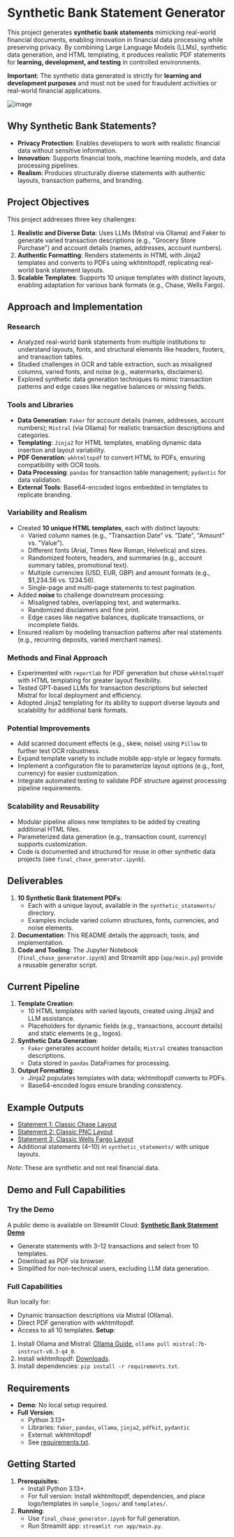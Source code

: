 # Synthetic Bank Statement Generator

This project generates **synthetic bank statements** mimicking real-world financial documents, enabling innovation in financial data processing while preserving privacy. By combining Large Language Models (LLMs), synthetic data generation, and HTML templating, it produces realistic PDF statements for **learning, development, and testing** in controlled environments.

**Important**: The synthetic data generated is strictly for **learning and development purposes** and must not be used for fraudulent activities or real-world financial applications.

![image](https://github.com/user-attachments/assets/21b75450-4d19-4c1e-a3a2-503a25b47d42)


## Why Synthetic Bank Statements?
- **Privacy Protection**: Enables developers to work with realistic financial data without sensitive information.
- **Innovation**: Supports financial tools, machine learning models, and data processing pipelines.
- **Realism**: Produces structurally diverse statements with authentic layouts, transaction patterns, and branding.

## Project Objectives
This project addresses three key challenges:
1. **Realistic and Diverse Data**: Uses LLMs (Mistral via Ollama) and Faker to generate varied transaction descriptions (e.g., "Grocery Store Purchase") and account details (names, addresses, account numbers).
2. **Authentic Formatting**: Renders statements in HTML with Jinja2 templates and converts to PDFs using wkhtmltopdf, replicating real-world bank statement layouts.
3. **Scalable Templates**: Supports 10 unique templates with distinct layouts, enabling adaptation for various bank formats (e.g., Chase, Wells Fargo).

## Approach and Implementation
### Research
- Analyzed real-world bank statements from multiple institutions to understand layouts, fonts, and structural elements like headers, footers, and transaction tables.
- Studied challenges in OCR and table extraction, such as misaligned columns, varied fonts, and noise (e.g., watermarks, disclaimers).
- Explored synthetic data generation techniques to mimic transaction patterns and edge cases like negative balances or missing fields.

### Tools and Libraries
- **Data Generation**: `Faker` for account details (names, addresses, account numbers); `Mistral` (via Ollama) for realistic transaction descriptions and categories.
- **Templating**: `Jinja2` for HTML templates, enabling dynamic data insertion and layout variability.
- **PDF Generation**: `wkhtmltopdf` to convert HTML to PDFs, ensuring compatibility with OCR tools.
- **Data Processing**: `pandas` for transaction table management; `pydantic` for data validation.
- **External Tools**: Base64-encoded logos embedded in templates to replicate branding.

### Variability and Realism
- Created **10 unique HTML templates**, each with distinct layouts:
  - Varied column names (e.g., "Transaction Date" vs. "Date", "Amount" vs. "Value").
  - Different fonts (Arial, Times New Roman, Helvetica) and sizes.
  - Randomized footers, headers, and summaries (e.g., account summary tables, promotional text).
  - Multiple currencies (USD, EUR, GBP) and amount formats (e.g., $1,234.56 vs. 1234.56).
  - Single-page and multi-page statements to test pagination.
- Added **noise** to challenge downstream processing:
  - Misaligned tables, overlapping text, and watermarks.
  - Randomized disclaimers and fine print.
  - Edge cases like negative balances, duplicate transactions, or incomplete fields.
- Ensured realism by modeling transaction patterns after real statements (e.g., recurring deposits, varied merchant names).

### Methods and Final Approach
- Experimented with `reportlab` for PDF generation but chose `wkhtmltopdf` with HTML templating for greater layout flexibility.
- Tested GPT-based LLMs for transaction descriptions but selected Mistral for local deployment and efficiency.
- Adopted Jinja2 templating for its ability to support diverse layouts and scalability for additional bank formats.

### Potential Improvements
- Add scanned document effects (e.g., skew, noise) using `Pillow` to further test OCR robustness.
- Expand template variety to include mobile app-style or legacy formats.
- Implement a configuration file to parameterize layout options (e.g., font, currency) for easier customization.
- Integrate automated testing to validate PDF structure against processing pipeline requirements.

### Scalability and Reusability
- Modular pipeline allows new templates to be added by creating additional HTML files.
- Parameterized data generation (e.g., transaction count, currency) supports customization.
- Code is documented and structured for reuse in other synthetic data projects (see `final_chase_generator.ipynb`).

## Deliverables
1. **10 Synthetic Bank Statement PDFs**:
   - Each with a unique layout, available in the `synthetic_statements/` directory.
   - Examples include varied column structures, fonts, currencies, and noise elements.
2. **Documentation**: This README details the approach, tools, and implementation.
3. **Code and Tooling**: The Jupyter Notebook (`final_chase_generator.ipynb`) and Streamlit app (`app/main.py`) provide a reusable generator script.

## Current Pipeline
1. **Template Creation**:
   - 10 HTML templates with varied layouts, created using Jinja2 and LLM assistance.
   - Placeholders for dynamic fields (e.g., transactions, account details) and static elements (e.g., logos).
2. **Synthetic Data Generation**:
   - `Faker` generates account holder details; `Mistral` creates transaction descriptions.
   - Data stored in `pandas` DataFrames for processing.
3. **Output Formatting**:
   - Jinja2 populates templates with data; wkhtmltopdf converts to PDFs.
   - Base64-encoded logos ensure branding consistency.

## Example Outputs
- [Statement 1: Classic Chase Layout](https://github.com/ch4444rlie/SyntheticBank/blob/master/synthetic_statements/bank_statement_BROWN-JONES_chase_chase_mail_style.pdf)
- [Statement 2: Classic PNC Layout](https://github.com/ch4444rlie/SyntheticBank/blob/master/synthetic_statements/bank_statement_BROWN-JONES_pnc_pnc_main.pdf)
- [Statement 3: Classic Wells Fargo Layout](https://github.com/ch4444rlie/SyntheticBank/blob/master/synthetic_statements/bank_statement_BROWN-JONES_wellsfargo_wells_fargo_classic.pdf)
- Additional statements (4–10) in `synthetic_statements/` with unique layouts.

*Note*: These are synthetic and not real financial data.

## Demo and Full Capabilities
### Try the Demo
A public demo is available on Streamlit Cloud: [**Synthetic Bank Statement Demo**](https://syntheticbank-jcemrxxikd4pgxqdkwf46j.streamlit.app/)
- Generate statements with 3–12 transactions and select from 10 templates.
- Download as PDF via browser.
- Simplified for non-technical users, excluding LLM data generation.

### Full Capabilities
Run locally for:
- Dynamic transaction descriptions via Mistral (Ollama).
- Direct PDF generation with wkhtmltopdf.
- Access to all 10 templates.
**Setup**:
1. Install Ollama and Mistral: [Ollama Guide](https://ollama.ai/download), `ollama pull mistral:7b-instruct-v0.3-q4_0`.
2. Install wkhtmltopdf: [Downloads](https://wkhtmltopdf.org/downloads.html).
3. Install dependencies: `pip install -r requirements.txt`.

## Requirements
- **Demo**: No local setup required.
- **Full Version**:
  - Python 3.13+
  - Libraries: `faker`, `pandas`, `ollama`, `jinja2`, `pdfkit`, `pydantic`
  - External: wkhtmltopdf
  - See [requirements.txt](https://github.com/ch4444rlie/SyntheticBank/blob/master/requirements.txt).

## Getting Started
1. **Prerequisites**:
   - Install Python 3.13+.
   - For full version: Install wkhtmltopdf, dependencies, and place logo/templates in `sample_logos/` and `templates/`.
2. **Running**:
   - Use `final_chase_generator.ipynb` for full generation.
   - Run Streamlit app: `streamlit run app/main.py`.
